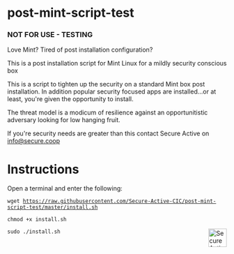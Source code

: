 <h1>post-mint-script-test</h1>

<h3>NOT FOR USE - TESTING</h3>

Love Mint? Tired of post installation configuration? 

This is a post installation script for Mint Linux for a mildly security conscious box

This is a script to tighten up the security on a standard Mint box post installation. In addition popular security focused apps are installed...or at least, you're given the opportunity to install.

The threat model is a modicum of resilience against an opportunitistic adversary looking for low hanging fruit. 

If you're security needs are greater than this contact Secure Active on <a href="mailto:info@secure.coop?Subject=Security%20help" target="_top">info@secure.coop</a>

<h1>Instructions</h1>

Open a terminal and enter the following:

<code>wget  https://raw.githubusercontent.com/Secure-Active-CIC/post-mint-script-test/master/install.sh</code>

<code>chmod +x install.sh</code>

<code>sudo ./install.sh</code>
<img src="https://secure.coop/wp-content/uploads/2017/06/SAAbstract.png" alt="Secure Active Logo" align="right" height="42" width="42"> </img>
